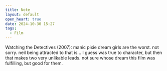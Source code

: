 ```yaml
---
title: Note
layout: default
open_heart: true
date: 2024-10-30 15:27
tags:
  - Film
---
```


Watching the Detectives (2007): manic pixie dream girls are the worst. not sorry. neil being attracted to that is... I guess was true to character, but then that makes two very unlikable leads. not sure whose dream this film was fulfilling, but good for them.
